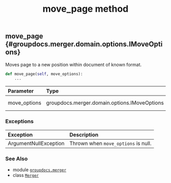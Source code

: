 ﻿---
title: move_page method
second_title: GroupDocs.Merger for Python via .NET API References
description: 
type: docs
url: /python-net/groupdocs.merger/merger/move_page/
is_root: false
weight: 120
---

## move_page {#groupdocs.merger.domain.options.IMoveOptions}

Moves page to a new position within document of known format.



```python
def move_page(self, move_options):
    ...
```


| Parameter | Type | Description |
| :- | :- | :- |
| move_options | groupdocs.merger.domain.options.IMoveOptions | The move options. |
### Exceptions
| Exception | Description |
| :- | :- |
| ArgumentNullException | Thrown when `move_options` is null. |





### See Also
* module [`groupdocs.merger`](../../)
* class [`Merger`](/merger/python-net/groupdocs.merger/merger)
